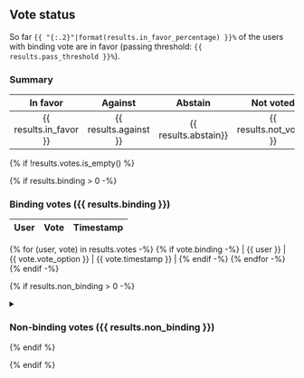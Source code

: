 ## Vote status

So far `{{ "{:.2}"|format(results.in_favor_percentage) }}%` of the users with binding vote are in favor (passing threshold: `{{ results.pass_threshold }}%`).

### Summary

|        In favor        |        Against        |       Abstain        |        Not voted        |
| :--------------------: | :-------------------: | :------------------: | :---------------------: |
| {{ results.in_favor }} | {{ results.against }} | {{ results.abstain}} | {{ results.not_voted }} |

{% if !results.votes.is_empty() %}

{% if results.binding > 0 -%}
### Binding votes ({{ results.binding }})

| User | Vote  | Timestamp |
| ---- | :---: | :-------: |
{% for (user, vote) in results.votes -%}
{% if vote.binding -%}
| {{ user }} | {{ vote.vote_option }} | {{ vote.timestamp }} |
{% endif -%}
{% endfor -%}
{% endif -%}

{% if results.non_binding > 0 -%}
<details>
<summary><h3>Non-binding votes ({{ results.non_binding }})</h3></summary>
{% let max_non_binding = 300 -%}
{% if results.non_binding > max_non_binding %}
<i>(displaying only the first {{ max_non_binding }} non-binding votes)</i>
{% endif %}
| User | Vote  | Timestamp |
| ---- | :---: | :-------: |
{% for (user, vote) in results.votes|non_binding(max_non_binding) -%}
| {{ user }} | {{ vote.vote_option }} | {{ vote.timestamp }} |
{% endfor -%}
</details>
{% endif %}

{% endif %}
